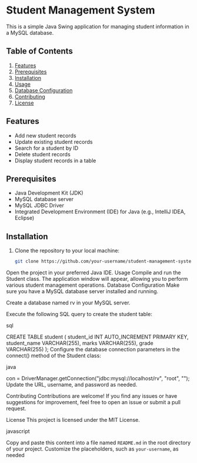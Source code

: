# Student Management System

This is a simple Java Swing application for managing student information in a MySQL database.

## Table of Contents
1. [Features](#features)
2. [Prerequisites](#prerequisites)
3. [Installation](#installation)
4. [Usage](#usage)
5. [Database Configuration](#database-configuration)
6. [Contributing](#contributing)
7. [License](#license)

## Features
- Add new student records
- Update existing student records
- Search for a student by ID
- Delete student records
- Display student records in a table

## Prerequisites
- Java Development Kit (JDK)
- MySQL database server
- MySQL JDBC Driver
- Integrated Development Environment (IDE) for Java (e.g., IntelliJ IDEA, Eclipse)

## Installation
1. Clone the repository to your local machine:

   ```bash
   git clone https://github.com/your-username/student-management-system.git
Open the project in your preferred Java IDE.
Usage
Compile and run the Student class.
The application window will appear, allowing you to perform various student management operations.
Database Configuration
Make sure you have a MySQL database server installed and running.

Create a database named rv in your MySQL server.

Execute the following SQL query to create the student table:

sql

CREATE TABLE student (
    student_id INT AUTO_INCREMENT PRIMARY KEY,
    student_name VARCHAR(255),
    marks VARCHAR(255),
    grade VARCHAR(255)
);
Configure the database connection parameters in the connect() method of the Student class:

java

con = DriverManager.getConnection("jdbc:mysql://localhost/rv", "root", "");
Update the URL, username, and password as needed.

Contributing
Contributions are welcome! If you find any issues or have suggestions for improvement, feel free to open an issue or submit a pull request.

License
This project is licensed under the MIT License.

javascript

Copy and paste this content into a file named `README.md` in the root directory of your project. Customize the placeholders, such as `your-username`, as needed 
